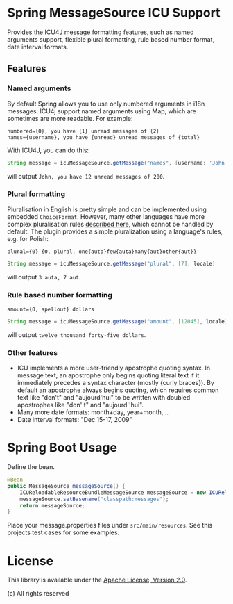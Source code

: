 # Spring MessageSource ICU Support

Provides the [ICU4J](http://site.icu-project.org/) message formatting features, such as named arguments support, flexible plural formatting,
rule based number format, date interval formats.

## Features
### Named arguments
By default Spring allows you to use only numbered arguments in i18n messages. ICU4j support named arguments using Map,
which are sometimes are more readable. For example:
```
numbered={0}, you have {1} unread messages of {2}
names={username}, you have {unread} unread messages of {total}
```
With ICU4J, you can do this:
```Groovy
String message = icuMessageSource.getMessage("names", [username: 'John', unread: 12, total: 200], locale)
```
will output `John, you have 12 unread messages of 200`.
### Plural formatting
Pluralisation in English is pretty simple and can be implemented using embedded `ChoiceFormat`. However, many other
languages have more complex pluralisation rules [described here](http://unicode.org/repos/cldr-tmp/trunk/diff/supplemental/language_plural_rules.html),
which cannot be handled by default. The plugin provides a simple pluralization using a language's rules, e.g. for Polish:
```
plural={0} {0, plural, one{auto}few{auta}many{aut}other{aut}}
```
```Groovy
String message = icuMessageSource.getMessage("plural", [7], locale)
```
will output `3 auta, 7 aut`.
### Rule based number formatting
```
amount={0, spellout} dollars
```
```Groovy
String message = icuMessageSource.getMessage("amount", [12045], locale)
```
will output `twelve thousand forty-five dollars`.
### Other features
- ICU implements a more user-friendly apostrophe quoting syntax. In message text, an apostrophe only begins quoting
literal text if it immediately precedes a syntax character (mostly {curly braces}). By default an apostrophe always
begins quoting, which requires common text like "don't" and "aujourd'hui" to be written with doubled apostrophes like "don''t" and "aujourd''hui".
- Many more date formats: month+day, year+month,...
- Date interval formats: "Dec 15-17, 2009"

# Spring Boot Usage
Define the bean.

```Java
@Bean
public MessageSource messageSource() {
    ICUReloadableResourceBundleMessageSource messageSource = new ICUReloadableResourceBundleMessageSource();
    messageSource.setBasename("classpath:messages");
    return messageSource;
}
```

Place your message.properties files under `src/main/resources`. See this projects test cases for some examples.


# License
This library is available under the [Apache License, Version 2.0](http://www.apache.org/licenses/LICENSE-2.0).

(c) All rights reserved
